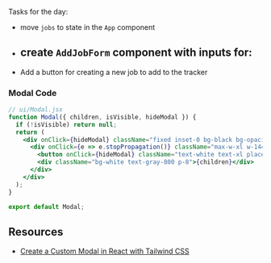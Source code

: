 


Tasks for the day:

- move `jobs` to state in the `App` component
- create `AddJobForm` component with inputs for:
  - 
- Add a button for creating a new job to add to the tracker

### Modal Code

```jsx
// ui/Modal.jsx
function Modal({ children, isVisible, hideModal }) {
  if (!isVisible) return null;
  return (
    <div onClick={hideModal} className="fixed inset-0 bg-black bg-opacity-25 backdrop-blur-sm flex justify-items-center items-center">
      <div onClick={e => e.stopPropagation()} className="max-w-xl w-144 mx-auto flex flex-col h-2/3">
        <button onClick={hideModal} className="text-white text-xl place-self-end">X</button>
        <div className="bg-white text-gray-800 p-8">{children}</div>
      </div>
    </div>
  );
}

export default Modal;
```

## Resources

- [Create a Custom Modal in React with Tailwind CSS](https://www.youtube.com/watch?v=nwJK-jo91vA)